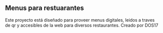 ## Menus para restuarantes

Este proyecto está diseñado para proveer menus digitales, leidos a traves de qr y accesibles de la web para diversos restaurantes.
Creado por DOS17
